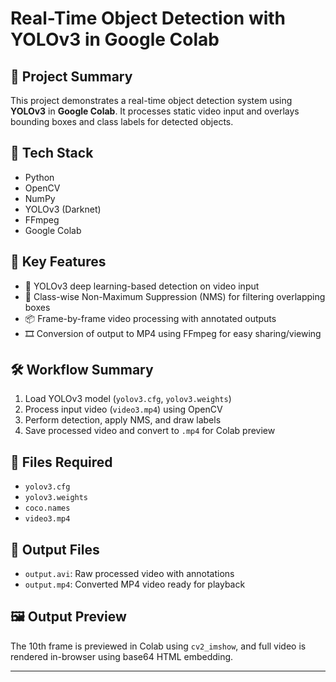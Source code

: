
# Real-Time Object Detection with YOLOv3 in Google Colab

## 📌 Project Summary

This project demonstrates a real-time object detection system using **YOLOv3** in **Google Colab**. It processes static video input and overlays bounding boxes and class labels for detected objects.

## 🧰 Tech Stack
- Python
- OpenCV
- NumPy
- YOLOv3 (Darknet)
- FFmpeg
- Google Colab

## 🚀 Key Features
- 🧠 YOLOv3 deep learning-based detection on video input
- 🎯 Class-wise Non-Maximum Suppression (NMS) for filtering overlapping boxes
- 📦 Frame-by-frame video processing with annotated outputs
- 🎞️ Conversion of output to MP4 using FFmpeg for easy sharing/viewing

## 🛠️ Workflow Summary
1. Load YOLOv3 model (`yolov3.cfg`, `yolov3.weights`)
2. Process input video (`video3.mp4`) using OpenCV
3. Perform detection, apply NMS, and draw labels
4. Save processed video and convert to `.mp4` for Colab preview

## 📁 Files Required
- `yolov3.cfg`
- `yolov3.weights`
- `coco.names`
- `video3.mp4`

## 📂 Output Files
- `output.avi`: Raw processed video with annotations
- `output.mp4`: Converted MP4 video ready for playback

## 🖼️ Output Preview
The 10th frame is previewed in Colab using `cv2_imshow`, and full video is rendered in-browser using base64 HTML embedding.

---
